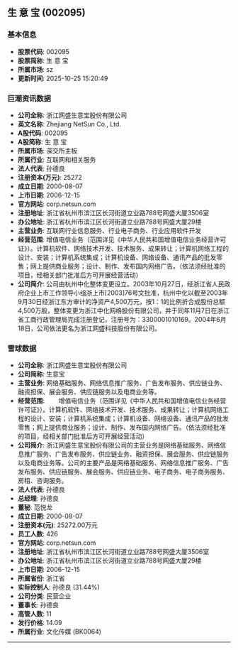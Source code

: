 ## 生 意 宝 (002095)

### 基本信息

- **股票代码**: 002095
- **股票简称**: 生 意 宝
- **所属市场**: sz
- **更新时间**: 2025-10-25 15:20:49

### 巨潮资讯数据

- **公司全称**: 浙江网盛生意宝股份有限公司
- **英文名称**: Zhejiang NetSun Co., Ltd.
- **A股代码**: 002095
- **A股简称**: 生 意 宝
- **所属市场**: 深交所主板
- **所属行业**: 互联网和相关服务
- **法人代表**: 孙德良
- **注册资本(万元)**: 25272
- **成立日期**: 2000-08-07
- **上市日期**: 2006-12-15
- **官方网站**: corp.netsun.com
- **注册地址**: 浙江省杭州市滨江区长河街道立业路788号网盛大厦3506室
- **办公地址**: 浙江省杭州市滨江区长河街道立业路788号网盛大厦29楼
- **主营业务**: 互联网行业信息服务、行业电子商务、行业应用软件开发
- **经营范围**: 增值电信业务（范围详见《中华人民共和国增值电信业务经营许可证》）。计算机软件、网络技术开发、技术服务、成果转让；计算机网络工程的设计、安装；计算机系统集成；计算机设备、网络设备、通讯产品的批发零售；网上提供商业服务；设计、制作、发布国内网络广告。（依法须经批准的项目，经相关部门批准后方可开展经营活动）
- **公司简介**: 公司由杭州中化整体变更设立。2003年10月27日，经浙江省人民政府企业上市工作领导小组浙上市[2003]76号文批准，杭州中化以截至2003年9月30日经浙江东方审计的净资产4,500万元，按1：1的比例折合成股份总额4,500万股，整体变更为浙江中化网络股份有限公司，并于同年11月7日在浙江省工商行政管理局完成注册登记，注册号为：3300001010169。2004年6月18日，公司依法更名为浙江网盛科技股份有限公司。

### 雪球数据

- **公司全称**: 浙江网盛生意宝股份有限公司
- **公司简称**: 生意宝
- **主营业务**: 网络基础服务、网络信息推广服务、广告发布服务、供应链业务、融资担保、展会服务、供应链服务以及电商业务等。
- **经营范围**: 　　增值电信业务（范围详见《中华人民共和国增值电信业务经营许可证》）。计算机软件、网络技术开发、技术服务、成果转让；计算机网络工程的设计、安装；计算机系统集成；计算机设备、网络设备、通讯产品的批发零售；网上提供商业服务；设计、制作、发布国内网络广告。（依法须经批准的项目，经相关部门批准后方可开展经营活动）
- **公司简介**: 浙江网盛生意宝股份有限公司的主营业务是网络基础服务、网络信息推广服务、广告发布服务、供应链业务、融资担保、展会服务、供应链服务以及电商业务等。公司的主要产品是网络基础服务、网络信息推广服务、广告发布服务、供应链服务、展会服务、供应链业务、电子商务、电子商务服务、房租、咨询服务。
- **法人代表**: 孙德良
- **总经理**: 孙德良
- **董秘**: 范悦龙
- **成立日期**: 2000-08-07
- **注册资本(元)**: 25272.00万元
- **员工人数**: 426
- **官方网站**: corp.netsun.com
- **注册地址**: 浙江省杭州市滨江区长河街道立业路788号网盛大厦3506室
- **办公地址**: 浙江省杭州市滨江区长河街道立业路788号网盛大厦29楼
- **上市日期**: 2006-12-15
- **所属省份**: 浙江省
- **实际控制人**: 孙德良 (31.44%)
- **公司分类**: 民营企业
- **董事长**: 孙德良
- **高管人数**: 11
- **发行价格**: 14.09
- **所属行业**: 文化传媒 (BK0064)

---